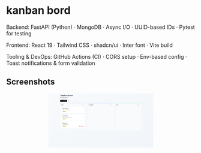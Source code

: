 # kanban bord
Backend: FastAPI (Python) · MongoDB · Async I/O · UUID-based IDs · Pytest for testing

Frontend: React 19 · Tailwind CSS · shadcn/ui · Inter font · Vite build

Tooling & DevOps: GitHub Actions (CI) · CORS setup · Env-based config · Toast notifications & form validation
## Screenshots

<p align="center">
  <img src="screenshot/s1.png" alt="Home Screen" width="280">
</p>

